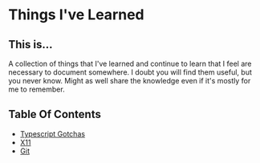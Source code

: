 # Things I've Learned

## This is...
A collection of things that I've learned and continue to learn that I feel are necessary to document somewhere.  I doubt you will find them useful, but you never know.  Might as well share the knowledge even if it's mostly for me to remember.

## Table Of Contents
- [Typescript Gotchas](docs/TypescriptGotchas.md)
- [X11](docs/X11.md)
- [Git](docs/git.md)


